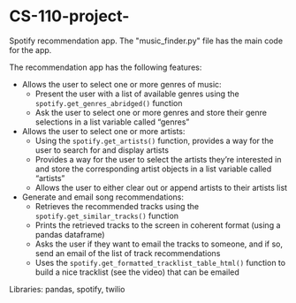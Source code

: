 # CS-110-project-
Spotify recommendation app. The "music_finder.py" file has the main code for the app. 

The recommendation app has the following features:
- Allows the user to select one or more genres of music:
  - Present the user with a list of available genres using the `spotify.get_genres_abridged()` function
  - Ask the user to select one or more genres and store their genre selections in a list variable called “genres”
- Allows the user to select one or more artists:
  - Using the `spotify.get_artists()` function, provides a way for the user to search for and display artists 
  - Provides a way for the user to select the artists they’re interested in and store the corresponding artist objects in a list variable called “artists”
  - Allows the user to either clear out or append artists to their artists list
- Generate and email song recommendations:
  - Retrieves the recommended tracks using the `spotify.get_similar_tracks()` function
  - Prints the retrieved tracks to the screen in coherent format (using a pandas dataframe)
  - Asks the user if they want to email the tracks to someone, and if so, send an email of the list of track recommendations
  - Uses the `spotify.get_formatted_tracklist_table_html()` function to build a nice tracklist (see the video) that can be emailed
    
Libraries: pandas, spotify, twilio
